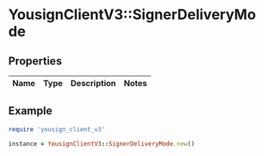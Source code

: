 # YousignClientV3::SignerDeliveryMode

## Properties

| Name | Type | Description | Notes |
| ---- | ---- | ----------- | ----- |

## Example

```ruby
require 'yousign_client_v3'

instance = YousignClientV3::SignerDeliveryMode.new()
```


